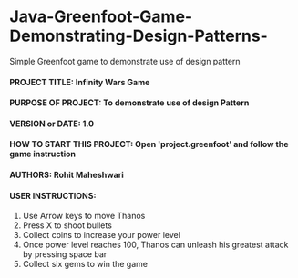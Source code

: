 # Java-Greenfoot-Game-Demonstrating-Design-Patterns-
Simple Greenfoot game to demonstrate use of design pattern

#### PROJECT TITLE: **Infinity Wars Game**
#### PURPOSE OF PROJECT: **To demonstrate use of design Pattern**
#### VERSION or DATE: **1.0**
#### HOW TO START THIS PROJECT: **Open 'project.greenfoot' and follow the game instruction**
#### AUTHORS: **Rohit Maheshwari**
#### USER INSTRUCTIONS:
1. Use Arrow keys to move Thanos
2. Press X to shoot bullets
3. Collect coins to increase your power level
4. Once power level reaches 100, Thanos can unleash his greatest attack by pressing space bar
5. Collect six gems to win the game

